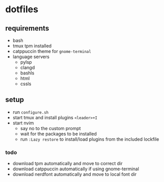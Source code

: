 # dotfiles

## requirements
- bash
- tmux tpm installed
- catppuccin theme for `gnome-terminal`
- language servers
  - pylsp
  - clangd
  - bashls
  - html
  - cssls

## setup
- run `configure.sh`
- start tmux and install plugins `<leader>+I`
- start nvim
  - say no to the custom prompt
  - wait for the packages to be installed
  - run `:Lazy restore` to install/load plugins from the included lockfile

### todo
- download tpm automatically and move to correct dir
- download catppuccin automatically if using gnome-terminal
- download nerdfont automatically and move to local font dir
